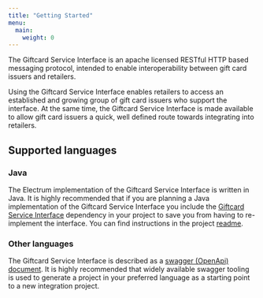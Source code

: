 ```yaml
---
title: "Getting Started"
menu:
  main:
    weight: 0
---
```


The Giftcard Service Interface is an apache licensed RESTful HTTP based messaging protocol, intended to enable interoperability between gift card issuers and retailers.

Using the Giftcard Service Interface enables retailers to access an established and growing group of gift card issuers who support the interface. At the same time, the Giftcard Service Interface is made available to allow gift card issuers a quick, well defined route towards integrating into retailers.

## Supported languages

### Java

The Electrum implementation of the Giftcard Service Interface is written in Java. It is highly recommended that if you are planning a Java implementation of the Giftcard Service Interface you include the [Giftcard Service Interface](https://github.com/electrumpayments/giftcard-service-interface) dependency in your project to save you from having to re-implement the interface. You can find instructions in the project [readme](https://github.com/electrumpayments/giftcard-service-interface).

### Other languages

The Giftcard Service Interface is described as a [swagger (OpenApi) document](/specification/swagger). It is highly recommended that widely available swagger tooling is used to generate a project in your preferred language as a starting point to a new integration project.
